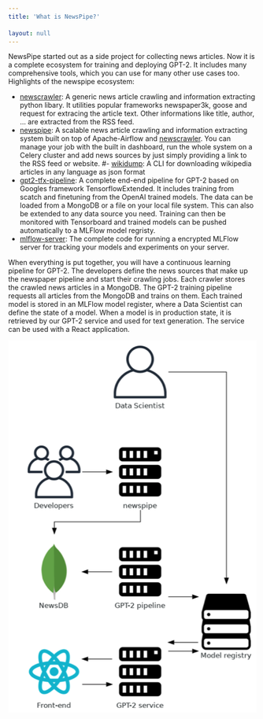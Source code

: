 ```yaml
---
title: 'What is NewsPipe?'

layout: null
---
```


NewsPipe started out as a side project for collecting news articles. Now it is a complete ecosystem for training and deploying GPT-2. It includes many comprehensive tools, which you can use for many other use cases too. Highlights of the newspipe ecosystem:
- [newscrawler](https://github.com/NewsPipe/newscrawler): A  generic news article crawling and information extracting python libary. It utilities popular frameworks newspaper3k, goose and request for extracing the article text. Other informations like title, author, ... are extracted from the RSS feed.
- [newspipe](https://github.com/NewsPipe/newspipe): A scalable news article crawling and information extracting system built on top of Apache-Airflow and [newscrawler](https://github.com/NewsPipe/newscrawler). You can manage your job with the built in dashboard, run the whole system on a Celery cluster and add news sources by just simply providing a link to the RSS feed or website.
#- [wikidump](https://github.com/NewsPipe/wikidump): A CLI for downloading wikipedia articles in any language as json format
- [gpt2-tfx-pipeline](https://github.com/NewsPipe/gpt2-tfx-pipeline): A complete end-end pipeline for GPT-2 based on Googles framework TensorflowExtended. It includes training from scatch and finetuning from the OpenAI trained models. The data can be loaded from a MongoDB or a file on your local file system. This can also be extended to any data source you need. Training can then be monitored with Tensorboard and trained models can be pushed automatically to a MLFlow model regristy.
- [mlflow-server](https://github.com/NewsPipe/mlflow-server): The complete code for running a encrypted MLFlow server for tracking your models and experiments on your server.

When everything is put together, you will have a continuous learning pipeline for GPT-2. The developers define the news sources that make up the newspaper pipeline and start their crawling jobs. Each crawler stores the crawled news articles in a MongoDB. The GPT-2 training pipeline requests all articles from the MongoDB and trains on them. Each trained model is stored in an MLFlow model register, where a Data Scientist can define the state of a model. When a model is in production state, it is retrieved by our GPT-2 service and used for text generation. The service can be used with a React application. 

![](architecture.png)
